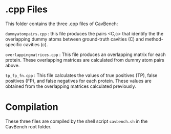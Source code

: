# .cpp Files 

This folder contains the three .cpp files of CavBench:

<code>dummyatompairs.cpp</code> : this file produces the pairs <C,c> that identify the the overlapping dummy atoms between ground-truth cavities (C) and method-specific cavities (c).

<code>overlappingmatrices.cpp</code> : This file produces an overlapping matrix for each protein. These overlapping matrices are calculated from dummy atom pairs above.

<code>tp_fp_fn.cpp</code> : This file calculates the values of true positives (TP), false positives (FP), and false negatives for each protein. These values are obtained from the overlapping matrices calculated previously.

# Compilation

These three files are compiled by the shell script <code>cavbench.sh</code> in the CavBench root folder.

